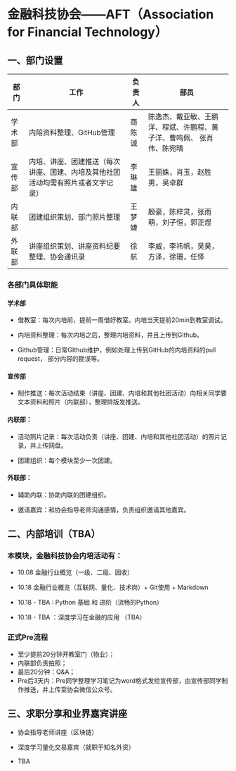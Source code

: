 # 金融科技协会——AFT（Association for Financial Technology）

## 一、部门设置

| 部门 | 工作  | 负责人 | 部员 |
| ------------ | ------------ | ------------ | ------------ |
| 学术部 | 内陪资料整理、GitHub管理 | 商陈诚| 陈逸杰、戴亚敏、王鹏洋、程斌、许鹏程、黄子洋、曹鸣佩、 张肖伟、陈宛晴|
| 宣传部 | 内培、讲座、团建推送（每次讲座、团建、内培及其他社团活动均需有照片或者文字记录）  | 李琳雄 | 王丽姝，肖玉，赵胜男，吴卓群 |
| 内联部 | 团建组织策划、部门照片整理 | 王梦婕 | 殷豪，陈梓灵，张雨萌，刘子恒，郭正煜 |
| 外联部 | 讲座组织策划、讲座资料纪要整理、协会通讯录 | 徐航 | 李威，李祎帆，吴昊，方泽，徐珊，任怿 |

### 各部门具体职能

#### 学术部

- 借教室：每次内培前，提前一周借好教室。内培当天提前20min到教室调试。

- 内培资料整理：每次内培之后，整理内培资料，并且上传到Github。

- Github管理：日常GIthub维护，例如处理上传到GitHub的内培资料的pull request， 部分内容的勘误等。

#### 宣传部

- 制作推送：每次活动结束（讲座、团建、内培和其他社团活动）向相关同学要文本资料和照片（内联部），整理排版发推送。

#### 内联部：

- 活动照片记录：每次活动负责（讲座、团建、内培和其他社团活动）的照片记录，并上传网盘。

- 团建组织：每个模块至少一次团建。

#### 外联部：

- 辅助内联：协助内联的团建组织。

- 邀请嘉宾：和协会指导老师沟通感情，负责组织邀请其他嘉宾。

## 二、内部培训（TBA）


### 本模块，金融科技协会内培活动有：

- 10.08 金融行业概览（一级、二级、固收）

- 10.18 金融行业概览（互联网、量化、技术岗）+ Git使用 + Markdown

- 10.18 - TBA : Python 基础 和 进阶（流畅的Python）

- 10.18 - TBA ：深度学习在金融的应用 （TBA）


### 正式Pre流程

- 至少提前20分钟开教室门（物业）；
- 内联部负责拍照；
- 最后20分钟：Q&A；
- Pre后3天内：Pre同学整理学习笔记为word格式发给宣传部，由宣传部同学制作推送，并上传至协会微信公众号。

## 三、求职分享和业界嘉宾讲座

- 协会指导老师讲座（区块链）

- 深度学习量化交易嘉宾（就职于知名外资）

- TBA
